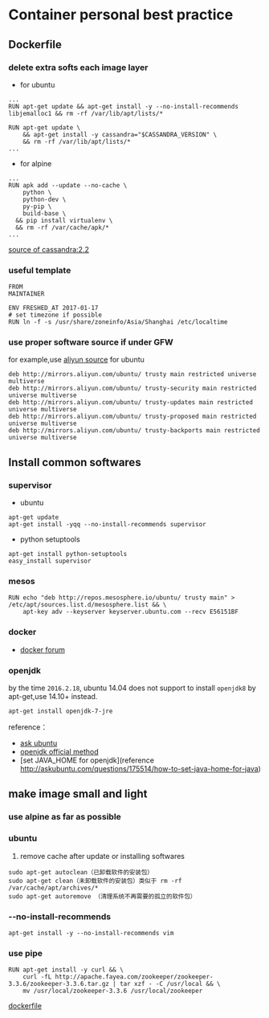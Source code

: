# Container personal best practice

## Dockerfile
### delete extra softs each image layer
- for ubuntu

```
...
RUN apt-get update && apt-get install -y --no-install-recommends libjemalloc1 && rm -rf /var/lib/apt/lists/*

RUN apt-get update \
	&& apt-get install -y cassandra="$CASSANDRA_VERSION" \
	&& rm -rf /var/lib/apt/lists/*
...
```

- for alpine

```
...
RUN apk add --update --no-cache \
    python \
    python-dev \
    py-pip \
    build-base \
  && pip install virtualenv \
  && rm -rf /var/cache/apk/*
...
```

[source of cassandra:2.2](https://github.com/docker-library/cassandra/blob/master/2.2/Dockerfile#L43-L45)

### useful template
```
FROM
MAINTAINER

ENV FRESHED_AT 2017-01-17
# set timezone if possible
RUN ln -f -s /usr/share/zoneinfo/Asia/Shanghai /etc/localtime

```

### use proper software source if under GFW
for example,use [aliyun source](http://wiki.ubuntu.org.cn/Template:14.04source) for ubuntu
```
deb http://mirrors.aliyun.com/ubuntu/ trusty main restricted universe multiverse
deb http://mirrors.aliyun.com/ubuntu/ trusty-security main restricted universe multiverse
deb http://mirrors.aliyun.com/ubuntu/ trusty-updates main restricted universe multiverse
deb http://mirrors.aliyun.com/ubuntu/ trusty-proposed main restricted universe multiverse
deb http://mirrors.aliyun.com/ubuntu/ trusty-backports main restricted universe multiverse
```

## Install common softwares
### supervisor
- ubuntu
```shell
apt-get update
apt-get install -yqq --no-install-recommends supervisor
```

- python setuptools
```
apt-get install python-setuptools
easy_install supervisor
```

### mesos
```
RUN echo "deb http://repos.mesosphere.io/ubuntu/ trusty main" > /etc/apt/sources.list.d/mesosphere.list && \
    apt-key adv --keyserver keyserver.ubuntu.com --recv E56151BF
```

### docker
- [docker forum](https://forums.docker.com/t/how-can-i-install-a-specific-version-of-the-docker-engine/1993/6)

### openjdk
by the time `2016.2.18`, ubuntu 14.04 does not support to install `openjdk8` by apt-get,use 14.10+ instead.
```
apt-get install openjdk-7-jre
```

reference：
- [ask ubuntu](http://askubuntu.com/questions/464755/how-to-install-openjdk-8-on-14-04-lts)
- [openjdk official method](http://openjdk.java.net/install/)
- [set JAVA_HOME for openjdk](reference http://askubuntu.com/questions/175514/how-to-set-java-home-for-java)

## make image small and light
### use alpine as far as possible

### ubuntu
1. remove cache after update or installing softwares
```
sudo apt-get autoclean（已卸载软件的安装包）
sudo apt-get clean（未卸载软件的安装包）类似于 rm -rf /var/cache/apt/archives/*
sudo apt-get autoremove （清理系统不再需要的孤立的软件包）
```

### --no-install-recommends
```
apt-get install -y --no-install-recommends vim
```

### use pipe
```
RUN apt-get install -y curl && \
    curl -fL http://apache.fayea.com/zookeeper/zookeeper-3.3.6/zookeeper-3.3.6.tar.gz | tar xzf - -C /usr/local && \
    mv /usr/local/zookeeper-3.3.6 /usr/local/zookeeper
```
[dockerfile](https://github.com/dockerq/docker-zookeeper/blob/master/Dockerfile#L10-L13)
